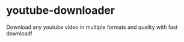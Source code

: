 # youtube-downloader
Download any youtube video in multiple formats and quality with fast download!

